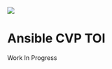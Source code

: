 ![](https://img.shields.io/badge/Arista-CVP%20Automation-blue) 

# Ansible CVP TOI

Work In Progress